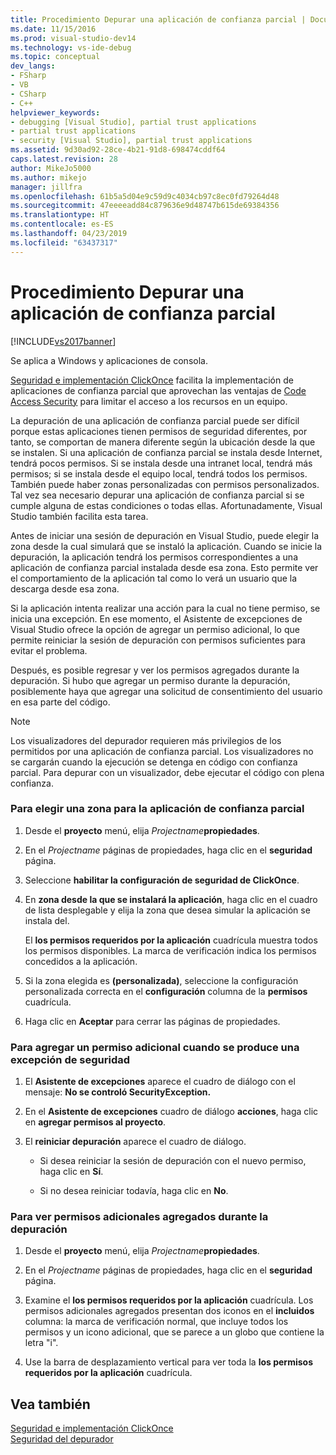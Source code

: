 ```yaml
---
title: Procedimiento Depurar una aplicación de confianza parcial | Documentos de Microsoft
ms.date: 11/15/2016
ms.prod: visual-studio-dev14
ms.technology: vs-ide-debug
ms.topic: conceptual
dev_langs:
- FSharp
- VB
- CSharp
- C++
helpviewer_keywords:
- debugging [Visual Studio], partial trust applications
- partial trust applications
- security [Visual Studio], partial trust applications
ms.assetid: 9d30ad92-28ce-4b21-91d8-698474cddf64
caps.latest.revision: 28
author: MikeJo5000
ms.author: mikejo
manager: jillfra
ms.openlocfilehash: 61b5a5d04e9c59d9c4034cb97c8ec0fd79264d48
ms.sourcegitcommit: 47eeeeadd84c879636e9d48747b615de69384356
ms.translationtype: HT
ms.contentlocale: es-ES
ms.lasthandoff: 04/23/2019
ms.locfileid: "63437317"
---
```

# <a name="how-to-debug-a-partial-trust-application"></a>Procedimiento Depurar una aplicación de confianza parcial
[!INCLUDE[vs2017banner](../includes/vs2017banner.md)]

Se aplica a Windows y aplicaciones de consola.  
  
 [Seguridad e implementación ClickOnce](../deployment/clickonce-security-and-deployment.md) facilita la implementación de aplicaciones de confianza parcial que aprovechan las ventajas de [Code Access Security](http://msdn.microsoft.com/library/859af632-c80d-4736-8d6f-1e01b09ce127) para limitar el acceso a los recursos en un equipo.  
  
 La depuración de una aplicación de confianza parcial puede ser difícil porque estas aplicaciones tienen permisos de seguridad diferentes, por tanto, se comportan de manera diferente según la ubicación desde la que se instalen. Si una aplicación de confianza parcial se instala desde Internet, tendrá pocos permisos. Si se instala desde una intranet local, tendrá más permisos; si se instala desde el equipo local, tendrá todos los permisos. También puede haber zonas personalizadas con permisos personalizados. Tal vez sea necesario depurar una aplicación de confianza parcial si se cumple alguna de estas condiciones o todas ellas. Afortunadamente, Visual Studio también facilita esta tarea.  
  
 Antes de iniciar una sesión de depuración en Visual Studio, puede elegir la zona desde la cual simulará que se instaló la aplicación. Cuando se inicie la depuración, la aplicación tendrá los permisos correspondientes a una aplicación de confianza parcial instalada desde esa zona. Esto permite ver el comportamiento de la aplicación tal como lo verá un usuario que la descarga desde esa zona.  
  
 Si la aplicación intenta realizar una acción para la cual no tiene permiso, se inicia una excepción. En ese momento, el Asistente de excepciones de Visual Studio ofrece la opción de agregar un permiso adicional, lo que permite reiniciar la sesión de depuración con permisos suficientes para evitar el problema.  
  
 Después, es posible regresar y ver los permisos agregados durante la depuración. Si hubo que agregar un permiso durante la depuración, posiblemente haya que agregar una solicitud de consentimiento del usuario en esa parte del código.  
  
> [!NOTE]
> Los visualizadores del depurador requieren más privilegios de los permitidos por una aplicación de confianza parcial. Los visualizadores no se cargarán cuando la ejecución se detenga en código con confianza parcial. Para depurar con un visualizador, debe ejecutar el código con plena confianza.  
  
### <a name="to-choose-a-zone-for-your-partial-trust-application"></a>Para elegir una zona para la aplicación de confianza parcial  
  
1. Desde el **proyecto** menú, elija _Projectname_**propiedades**.  
  
2. En el *Projectname* páginas de propiedades, haga clic en el **seguridad** página.  
  
3. Seleccione **habilitar la configuración de seguridad de ClickOnce**.  
  
4. En **zona desde la que se instalará la aplicación**, haga clic en el cuadro de lista desplegable y elija la zona que desea simular la aplicación se instala del.  
  
     El **los permisos requeridos por la aplicación** cuadrícula muestra todos los permisos disponibles. La marca de verificación indica los permisos concedidos a la aplicación.  
  
5. Si la zona elegida es **(personalizada)**, seleccione la configuración personalizada correcta en el **configuración** columna de la **permisos** cuadrícula.  
  
6. Haga clic en **Aceptar** para cerrar las páginas de propiedades.  
  
### <a name="to-add-an-extra-permission-when-a-security-exception-occurs"></a>Para agregar un permiso adicional cuando se produce una excepción de seguridad  
  
1. El **Asistente de excepciones** aparece el cuadro de diálogo con el mensaje: **No se controló SecurityException.**  
  
2. En el **Asistente de excepciones** cuadro de diálogo **acciones**, haga clic en **agregar permisos al proyecto**.  
  
3. El **reiniciar depuración** aparece el cuadro de diálogo.  
  
    - Si desea reiniciar la sesión de depuración con el nuevo permiso, haga clic en **Sí**.  
  
    - Si no desea reiniciar todavía, haga clic en **No**.  
  
### <a name="to-view-extra-permissions-added-while-debugging"></a>Para ver permisos adicionales agregados durante la depuración  
  
1. Desde el **proyecto** menú, elija _Projectname_**propiedades**.  
  
2. En el *Projectname* páginas de propiedades, haga clic en el **seguridad** página.  
  
3. Examine el **los permisos requeridos por la aplicación** cuadrícula. Los permisos adicionales agregados presentan dos iconos en el **incluidos** columna: la marca de verificación normal, que incluye todos los permisos y un icono adicional, que se parece a un globo que contiene la letra "i".  
  
4. Use la barra de desplazamiento vertical para ver toda la **los permisos requeridos por la aplicación** cuadrícula.  
  
## <a name="see-also"></a>Vea también  
 [Seguridad e implementación ClickOnce](../deployment/clickonce-security-and-deployment.md)   
 [Seguridad del depurador](../debugger/debugger-security.md)

